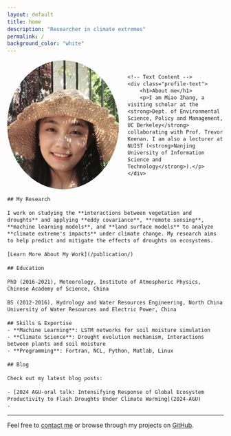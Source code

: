 ```yaml
---
layout: default
title: home
description: "Researcher in climate extremes"
permalink: /
background_color: "white"
---
```


<div style="display: flex; align-items: center; gap: 20px;">
    <!-- Profile Photo -->
    <img src="/assets/images/Miao.jpg" alt="Miao Zhang" style="border-radius: 50%; width: 260px; height: 300px; object-fit: cover;" />
    
    <!-- Text Content -->
    <div class="profile-text">
        <h1>About me</h1>
        <p>I am Miao Zhang, a visiting scholar at the <strong>Dept. of Environmental Science, Policy and Management, UC Berkeley</strong> collaborating with Prof. Trevor Keenan. I am also a lecturer at NUIST (<strong>Nanjing University of Information Science and Technology</strong>).</p>
    </div>
</div>

    ## My Research

    I work on studying the **interactions between vegetation and droughts** and applying **eddy covariance**, **remote sensing**, **machine learning models**, and **land surface models** to analyze **climate extreme's impacts** under climate change. My research aims to help predict and mitigate the effects of droughts on ecosystems.

    [Learn More About My Work](/publication/)

    ## Education

    PhD (2016-2021), Meteorology, Institute of Atmospheric Physics, Chinese Academy of Science, China

    BS (2012-2016), Hydrology and Water Resources Engineering, North China University of Water Resources and Electric Power, China

    ## Skills & Expertise
    - **Machine Learning**: LSTM networks for soil moisture simulation
    - **Climate Science**: Drought evolution mechanism, Interactions between plants and soil moisture
    - **Programming**: Fortran, NCL, Python, Matlab, Linux

    ## Blog

    Check out my latest blog posts:

    - [2024 AGU-oral talk: Intensifying Response of Global Ecosystem Productivity to Flash Droughts Under Climate Warming](2024-AGU)
    - 

---

Feel free to [contact me](contact) or browse through my projects on [GitHub](https://github.com/miaozhang2025).
